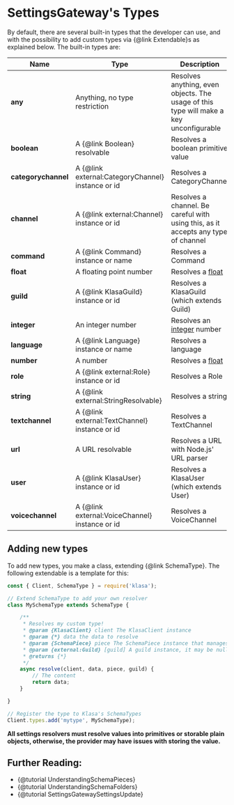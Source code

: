 # SettingsGateway's Types

By default, there are several built-in types that the developer can use, and with the possibility to add custom types via {@link Extendable}s as explained below. The built-in types are:

| Name                | Type                                              | Description                                                                              |
| ------------------- | ------------------------------------------------- | ---------------------------------------------------------------------------------------- |
| **any**             | Anything, no type restriction                     | Resolves anything, even objects. The usage of this type will make a key unconfigurable   |
| **boolean**         | A {@link Boolean} resolvable                      | Resolves a boolean primitive value                                                       |
| **categorychannel** | A {@link external:CategoryChannel} instance or id | Resolves a CategoryChannel                                                               |
| **channel**         | A {@link external:Channel} instance or id         | Resolves a channel. Be careful with using this, as it accepts any type of channel        |
| **command**         | A {@link Command} instance or name                | Resolves a Command                                                                       |
| **float**           | A floating point number                           | Resolves a [float](https://en.wikipedia.org/wiki/Double-precision_floating-point_format) |
| **guild**           | A {@link KlasaGuild} instance or id               | Resolves a KlasaGuild (which extends Guild)                                              |
| **integer**         | An integer number                                 | Resolves an [integer](https://en.wikipedia.org/wiki/Integer) number                      |
| **language**        | A {@link Language} instance or name               | Resolves a language                                                                      |
| **number**          | A number                                          | Resolves a [float](https://en.wikipedia.org/wiki/Double-precision_floating-point_format) |
| **role**            | A {@link external:Role} instance or id            | Resolves a Role                                                                          |
| **string**          | A {@link external:StringResolvable}               | Resolves a string                                                                        |
| **textchannel**     | A {@link external:TextChannel} instance or id     | Resolves a TextChannel                                                                   |
| **url**             | A URL resolvable                                  | Resolves a URL with Node.js' URL parser                                                  |
| **user**            | A {@link KlasaUser} instance or id                | Resolves a KlasaUser (which extends User)                                                |
| **voicechannel**    | A {@link external:VoiceChannel} instance or id    | Resolves a VoiceChannel                                                                  |

## Adding new types

To add new types, you make a class, extending {@link SchemaType}. The following extendable is a template for this:

```javascript
const { Client, SchemaType } = require('klasa');

// Extend SchemaType to add your own resolver
class MySchemaType extends SchemaType {

	/**
	 * Resolves my custom type!
	 * @param {KlasaClient} client The KlasaClient instance
	 * @param {*} data the data to resolve
	 * @param {SchemaPiece} piece The SchemaPiece instance that manages this data
	 * @param {external:Guild} [guild] A guild instance, it may be null
	 * @returns {*}
	 */
	async resolve(client, data, piece, guild) {
		// The content
		return data;
	}

}

// Register the type to Klasa's SchemaTypes
Client.types.add('mytype', MySchemaType);
```

**All settings resolvers must resolve values into primitives or storable plain objects, otherwise, the provider may have issues with storing the value.**

## Further Reading:

- {@tutorial UnderstandingSchemaPieces}
- {@tutorial UnderstandingSchemaFolders}
- {@tutorial SettingsGatewaySettingsUpdate}
